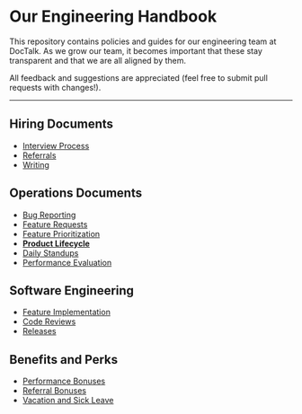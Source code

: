 # Our Engineering Handbook

This repository contains policies and guides for our engineering team at DocTalk. As we grow our team, it becomes important that these stay transparent and that we are all aligned by them.

All feedback and suggestions are appreciated (feel free to submit pull requests with changes!).

***

## Hiring Documents
* [Interview Process](https://github.com/doctalk-india/handbook/blob/master/Hiring%20Documents/Interview%20Process.md)
* [Referrals](https://github.com/doctalk-india/handbook/blob/master/Hiring%20Documents/Referrals.md)
* [Writing](https://github.com/doctalk-india/handbook/blob/master/Hiring%20Documents/Writing.md)
## Operations Documents
* [Bug Reporting](https://github.com/doctalk-india/handbook/blob/master/Operations%20Documents/Bug%20Reporting.md)
* [Feature Requests](https://github.com/doctalk-india/handbook/blob/master/Operations%20Documents/Feature%20Requests.md)
* [Feature Prioritization](https://github.com/doctalk-india/handbook/blob/master/Operations%20Documents/Feature%20Prioritization.md)
* [**Product Lifecycle**](https://github.com/doctalk-india/handbook/blob/master/Operations%20Documents/Product%20Lifecycle.md)
* [Daily Standups](https://github.com/doctalk-india/handbook/blob/master/Operations%20Documents/Daily%20Standups.md)
* [Performance Evaluation](https://github.com/doctalk-india/handbook/blob/master/Operations%20Documents/Performance%20Evaluation.md)
## Software Engineering
* [Feature Implementation](https://github.com/doctalk-india/handbook/blob/master/Software%20Engineering/Feature%20Implementation.md)
* [Code Reviews](https://github.com/doctalk-india/handbook/blob/master/Software%20Engineering/Code%20Reviews.md)
* [Releases](https://github.com/doctalk-india/handbook/blob/master/Software%20Engineering/Releases.md)
## Benefits and Perks
* [Performance Bonuses](https://github.com/doctalk-india/handbook/blob/master/Benefits%20and%20Perks/Performance%20Bonuses.md)
* [Referral Bonuses](https://github.com/doctalk-india/handbook/blob/master/Benefits%20and%20Perks/Referral%20Bonuses.md)
* [Vacation and Sick Leave](https://github.com/doctalk-india/handbook/blob/master/Benefits%20and%20Perks/Vacation%20and%20Sick%20Leave.md)
